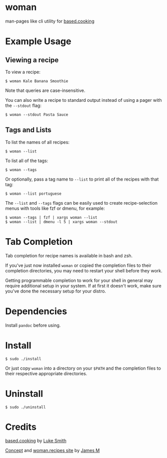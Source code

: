 # woman
man-pages like cli utility for [based.cooking](https://based.cooking)

# Example Usage
## Viewing a recipe
To view a recipe:
```
$ woman Kale Banana Smoothie
```
Note that queries are case-insensitive.

You can also write a recipe to standard output instead of using a pager with the `--stdout` flag:
```
$ woman --stdout Pasta Sauce
```

## Tags and Lists
To list the names of all recipes:
```
$ woman --list
```

To list all of the tags:
```
$ woman --tags
```

Or optionally, pass a tag name to `--list` to print all of the recipes with that tag:
```
$ woman --list portuguese
```

The `--list` and `--tags` flags can be easily used to create recipe-selection menus with tools like fzf or dmenu, for example:
```
$ woman --tags | fzf | xargs woman --list
$ woman --list | dmenu -l 5 | xargs woman --stdout
```

# Tab Completion
Tab completion for recipe names is available in bash and zsh.

If you've just now installed `woman` or copied the completion files to their completion directories, you may need to restart your shell before they work.

Getting programmable completion to work for your shell in general may require additional setup in your system. If at first it doesn't work, make sure you've done the necessary setup for your distro.

# Dependencies
Install `pandoc` before using.

# Install
```
$ sudo ./install
```
Or just copy `woman` into a directory on your `$PATH` and the completion files to their respective appropriate directories.

# Uninstall
```
$ sudo ./uninstall
```

# Credits
[based.cooking](https://based.cooking) by [Luke Smith](https://lukesmith.xyz)

[Concept](https://www.youtube.com/watch?v=ykNEkiYr0QM&lc=Ugz6nFsr1PlL2x4oJaF4AaABAg) and [woman.recipes site](http://woman.recipes) by [James M](https://github.com/dm17)
